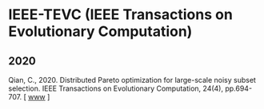 # IEEE-TEVC (IEEE Transactions on Evolutionary Computation)

## 2020

Qian, C., 2020. Distributed Pareto optimization for large-scale noisy subset selection. IEEE Transactions on Evolutionary Computation, 24(4), pp.694-707. [ [www](https://ieeexplore.ieee.org/abstract/document/8765790) ]
